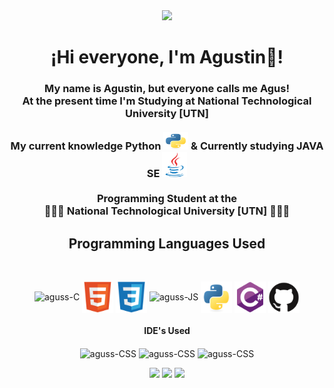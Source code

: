 <div id="header" align="center">
    <img src="https://media.giphy.com/media/QZkpIdieotn3i/giphy.gif" width="200" />
<h1> ¡Hi everyone, I'm Agustin👋!</h1>
<h3> My name is Agustin, but everyone calls me Agus!<br>
     At the present time I'm Studying at <strong>National Technological University [UTN]</strong><br><br>
My current knowledge
Python <img src="https://github.com/devicons/devicon/blob/master/icons/python/python-original.svg" alt="C" width="40" height="28"/> & Currently studying JAVA SE  <img src="https://github.com/devicons/devicon/blob/master/icons/java/java-original.svg" title="Git" **alt="Git" width="40" height="40"/>
        <br><br>
        Programming Student at the
        <br>
      👨🏻‍💻 <strong>National Technological University [UTN]</strong> 👨🏻‍💻</h3>
    </div>    

<div>
  <p align="center">
  <h2 align = "center"> Programming Languages Used</h2><br> 
    </p>
  <p align="center">
  <img align="center" alt="aguss-C" height="50" width="50" src="https://cdn.jsdelivr.net/gh/devicons/devicon/icons/c/c-original.svg">
  <img align="center" alt="aguss-HTML" height="50" width="50" src="https://raw.githubusercontent.com/devicons/devicon/master/icons/html5/html5-original.svg">
  <img align="center" alt="aguss-CSS" height="50" width="50" src="https://raw.githubusercontent.com/devicons/devicon/master/icons/css3/css3-original.svg">
  <img align="center" alt="aguss-JS" height="50" width="50" src="https://cdn.jsdelivr.net/gh/devicons/devicon/icons/javascript/javascript-original.svg">
  <img align="center" alt="aguss-PY" height="50" width="50" src="https://github.com/devicons/devicon/blob/master/icons/python/python-original.svg">
  <img align="center" alt="aguss-GIT" height="50" width="50" src="https://github.com/devicons/devicon/blob/master/icons/csharp/csharp-original.svg"> 
  <img align="center" alt="aguss-GIT" height="50" width="50" src="https://github.com/devicons/devicon/blob/master/icons/github/github-original.svg"> 
  </p>
   <h4 align = "center"> IDE's Used</h4>
  <p align="center">
     <img align="center" alt="aguss-CSS" height="45" width="45" src="https://cdn.worldvectorlogo.com/logos/eclipse-11.svg">
     <img align="center" alt="aguss-CSS" height="45" width="45" src="https://cdn.jsdelivr.net/gh/devicons/devicon/icons/vscode/vscode-original.svg">
     <img align="center" alt="aguss-CSS" height="45" width="45" src="https://cdn.jsdelivr.net/gh/devicons/devicon/icons/visualstudio/visualstudio-plain.svg">     
      </p>
</div>



<div> 
<p align="center">
  <a href="https://instagram.com/agusscoo_" target="_blank"><img src="https://img.shields.io/badge/-Instagram-%23E4405F?style=for-the-badge&logo=instagram&logoColor=white" target="_blank"></a>
    <a href="mailto:agus.lopez042004@gmail.com"><img src="https://img.shields.io/badge/-Gmail-%23333?style=for-the-badge&logo=gmail&logoColor=white" target="_blank"></a>
<a href="https://www.linkedin.com/in/aguslopezz/" target="_blank"><img src="https://img.shields.io/badge/-LinkedIn-%230077B5?style=for-the-badge&logo=linkedin&logoColor=white" target="_blank"></a> 
</p>
</div>
<br>
